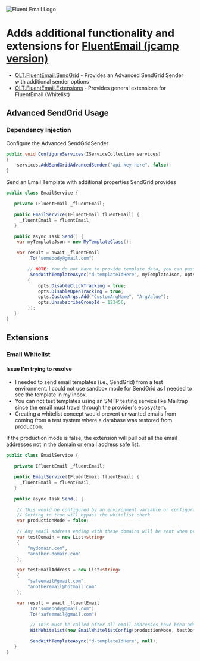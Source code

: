 ![Fluent Email Logo](https://raw.githubusercontent.com/lukencode/FluentEmail/master/assets/fluentemail_logo_64x64.png "FluentEmail")

# Adds additional functionality and extensions for [FluentEmail (jcamp version)](https://github.com/jcamp-code/FluentEmail)

- [OLT.FluentEmail.SendGrid](src/Senders/OLT.FluentEmail.SendGrid) - Provides an Advanced SendGrid Sender with additional sender options
- [OLT.FluentEmail.Extensions](src/Extensions/OLT.FluentEmail.Extensions) - Provides general extensions for FluentEmail (Whitelist)

## Advanced SendGrid Usage

### Dependency Injection

Configure the Advanced SendGridSender

```csharp
public void ConfigureServices(IServiceCollection services)
{
    services.AddSendGridAdvancedSender("api-key-here", false);
}
```

Send an Email Template with additional properties SendGrid provides

```csharp
public class EmailService {

   private IFluentEmail _fluentEmail;

   public EmailService(IFluentEmail fluentEmail) {
     _fluentEmail = fluentEmail;
   }

   public async Task Send() {    
    var myTemplateJson = new MyTemplateClass();  

    var result = await _fluentEmail
        .To("somebody@gmail.com")                

        // NOTE: You do not have to provide template data, you can pass null
        .SendWithTemplateAsync("d-templateIdHere", myTemplateJson, opts =>
        {
            opts.DisableClickTracking = true;
            opts.DisableOpenTracking = true;
            opts.CustomArgs.Add("CustomArgName", "ArgValue");
            opts.UnsubscribeGroupId = 123456;
        });
   }
}
```


## Extensions

### Email Whitelist

#### Issue I'm trying to resolve

- I needed to send email templates (i.e., SendGrid) from a test environment. I could not use sandbox mode for SendGrid as I needed to see the template in my inbox.
- You can not test templates using an SMTP testing service like Mailtrap since the email must travel through the provider's ecosystem.
- Creating a whitelist concept would prevent unwanted emails from coming from a test system where a database was restored from production.

If the production mode is false, the extension will pull out all the email addresses not in the domain or email address safe list.


```csharp
public class EmailService {

   private IFluentEmail _fluentEmail;

   public EmailService(IFluentEmail fluentEmail) {
     _fluentEmail = fluentEmail;
   }

   public async Task Send() {    

    // This would be configured by an environment variable or configuration setting.  
    // Setting to true will bypass the whitelist check
    var productionMode = false;  

    // Any email address ending with these domains will be sent when productionMode is false
    var testDomain = new List<string>
    {
        "mydomain.com",
        "another-domain.com"
    };

    var testEmailAddress = new List<string>
    {
        "safeemail@gmail.com",
        "anotheremail@hotmail.com"
    };

    var result = await _fluentEmail
        .To("somebody@gmail.com")
        .To("safeemail@gmail.com")

         // This must be called after all email addresses have been added, but before the Send method
        .WithWhitelist(new EmailWhitelistConfig(productionMode, testDomain, testEmailAddress))

        .SendWithTemplateAsync("d-templateIdHere", null);
   }
}
```

